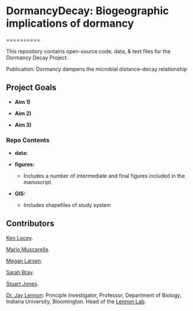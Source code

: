 # DormancyDecay: Biogeographic implications of dormancy
==========

This repository contains open-source code, data, & text files for the Dormancy Decay Project.

Publication: Dormancy dampens the microbial distance–decay relationship

## Project Goals

* **Aim 1)** 

* **Aim 2)** 

* **Aim 3)** 

### Repo Contents

* **data:**


* **figures:**
  	* Includes a number of intermediate and final figures included in the manuscript. 


* **GIS:**
  	* Includes shapefiles of study system


## Contributors

[Ken Locey](https://kenlocey.weecology.org/).

[Mario Muscarella](http://mmuscarella.github.io/).

[Megan Larsen](http://meganllarsen.wordpress.com).

[Sarah Bray](http://www.transy.edu/natural-sciences-mathematics/faculty/dr-sarah-bray).

[Stuart Jones](https://www3.nd.edu/~sjones20/).

[Dr. Jay Lennon](http://www.indiana.edu/~microbes/people.php): Principle Investigator, Professor, Department of Biology, Indiana University, Bloomington. Head of the [Lennon Lab](http://www.indiana.edu/~microbes/people.php).
